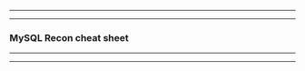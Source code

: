 --------------------------------------------
--------------------------------------------
### MySQL Recon cheat sheet
--------------------------------------------
--------------------------------------------


